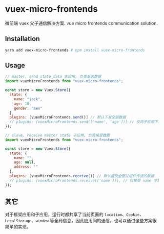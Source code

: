 # vuex-micro-frontends

微前端 vuex 父子通信解决方案. vue micro frontends communication solution.

## Installation

```bash
yarn add vuex-micro-frontends # npm install vuex-micro-frontends
```

## Usage

```js
// master, send state data 主应用, 负责发送数据
import vuexMicroFrontends from "vuex-micro-frontends";

const store = new Vuex.Store({
  state: {
    name: "jack",
    age: 10,
    gender: "men"
  },
  plugins: [vuexMicroFrontends.send()] // 默认下发全部数据
  // plugins: [vuexMicroFrontends.send(['name', 'age'])] // 仅向子应用下发 name 和 age 数据
});
```

```js
// slave, receive master state 子应用, 负责接受数据
import vuexMicroFrontends from "vuex-micro-frontends";

const store = new Vuex.Store({
  state: {
    name: "",
    age: null,
    address: ""
  },
  plugins: [vuexMicroFrontends.receive()] // 默认接受全部父组件传递的数据
  // plugins: [vuexMicroFrontends.receive(['name'])], // 仅接受 name 字段数据
});
```

## 其它

对于框架应用和子应用，运行时都共享了当前页面的 `location`、`Cookie`、`LocalStorage`、`window` 等全局信息，因此应用间的通信，也可以通过这些方案很简单的实现。
